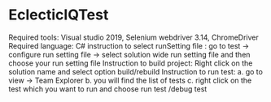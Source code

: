 # EclecticIQTest

Required tools: Visual studio 2019, Selenium webdriver 3.14, ChromeDriver
Required language: C#
instruction to select runSetting file : go to test -> configure run setting file -> select solution wide run setting file and then choose your run setting file
Instruction to build project: Right click on the solution name and select option build/rebuild
Instruction to run test: 
  a. go to view -> Team Explorer
  b. you will find the list of tests
  c. right click on the test which you want to run and choose run test /debug test
